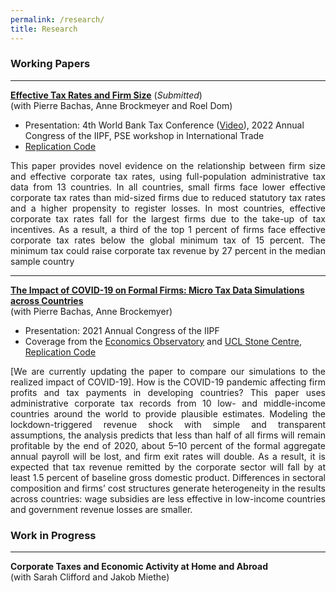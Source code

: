 ```yaml
---
permalink: /research/
title: Research
---
```


### Working Papers

---
**[Effective Tax Rates and Firm Size](https://camillesemelet.github.io/files/ETR_wp.pdf)** (*Submitted*)  
(with Pierre Bachas, Anne Brockmeyer and Roel Dom) 
- Presentation: 4th World Bank Tax Conference ([Video](https://worldbank.scene7.com/s7viewers/html5/VideoViewer.html?asset=worldbankprod/tax-conference-camille-semelet-AVS&config=worldbankprod/WB-Standard-Player-1&serverUrl=https://worldbank.scene7.com/is/image/&contenturl=https://worldbank.scene7.com/is/content/&posterimage=worldbankprod/tax-conference-camille-semelet-AVS&videoserverurl=https://worldbank.scene7.com/is/content)), 2022 Annual Congress of the IIPF, PSE workshop in International Trade
- [Replication Code](https://github.com/CamilleSemelet/International-Tax-Data-Lab) 

<p align="justify">This paper provides novel evidence on the relationship between firm size and effective corporate tax rates, using full-population administrative tax data from 13 countries. In all countries, small firms face lower effective corporate tax rates than mid-sized firms due to reduced statutory tax rates and a higher propensity to register losses. In most countries, effective corporate tax rates fall for the largest firms due to the take-up of tax incentives. As a result, a third of the top 1 percent of firms face effective corporate tax rates below the
global minimum tax of 15 percent. The minimum tax could raise corporate tax revenue by 27 percent in the median sample country</p>

---
**[The Impact of COVID-19 on Formal Firms: Micro Tax Data Simulations across Countries](https://camillesemelet.github.io/files/covid_wp.pdf)**  
(with Pierre Bachas, Anne Brockemyer)
- Presentation: 2021 Annual Congress of the IIPF
- Coverage from the [Economics Observatory](https://www.economicsobservatory.com/how-does-lockdown-affect-firms-developing-countries) and [UCL Stone Centre](https://www.stone-econ.org/research/the-impact-of-covid-19-on-formal-firms-micro-tax-data-simulations-across-countries), [Replication Code](https://github.com/CamilleSemelet/International-Tax-Data-Lab) 

<p align="justify">[We are currently updating the paper to compare our simulations to the realized impact of COVID-19]. How is the COVID-19 pandemic affecting firm profits and tax payments in developing countries? This paper uses administrative corporate tax records from 10 low- and middle-income countries around the world to provide plausible estimates. Modeling the lockdown-triggered revenue shock with simple and transparent assumptions, the analysis predicts that less than half of all firms will remain profitable by the end of 2020, about 5–10 percent of the formal aggregate annual payroll will be lost, and firm exit rates will double. As a result, it is expected that tax revenue remitted by the corporate sector will fall by at least 1.5 percent of baseline gross domestic product. Differences in sectoral composition and firms’ cost structures generate heterogeneity in the results across countries: wage subsidies are less effective in low-income countries and government revenue losses are smaller.</p>



### Work in Progress

---
**Corporate Taxes and Economic Activity at Home and Abroad**  
(with Sarah Clifford and Jakob Miethe)  
